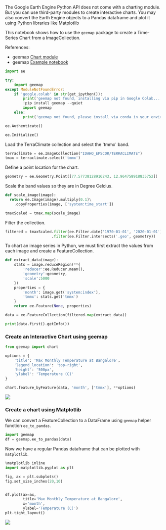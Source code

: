 The Google Earth Engine Python API does not come with a charting module. But you can use third-party modules to create interactive charts. You may also convert the Earth Engine objects to a Pandas dataframe and plot it using Python libraries like Matplotlib

This notebook shows how to use the `geemap` package to create a Time-Series Chart from a ImageCollection.

References:

- geemap [Chart module](https://geemap.org/chart/)
- geemap [Example notebook](https://geemap.org/notebooks/63_charts/)



```python
import ee
```


```python
try:
    import geemap
except ModuleNotFoundError:
    if 'google.colab' in str(get_ipython()):
        print('geemap not found, installing via pip in Google Colab...')
        !pip install geemap --quiet
        import geemap
    else:
        print('geemap not found, please install via conda in your environment')
```


```python
ee.Authenticate()
```


```python
ee.Initialize()
```

Load the TerraClimate collection and select the 'tmmx' band.


```python
terraclimate = ee.ImageCollection("IDAHO_EPSCOR/TERRACLIMATE")
tmax = terraclimate.select('tmmx')
```

Define a point location for the chart.


```python
geometry = ee.Geometry.Point([77.57738128916243, 12.964758918835752])
```

Scale the band values so they are in Degree Celcius.


```python
def scale_image(image):
  return ee.Image(image).multiply(0.1)\
    .copyProperties(image, ['system:time_start'])

tmaxScaled = tmax.map(scale_image)
```

Filter the collection.


```python
filtered = tmaxScaled.filter(ee.Filter.date('1970-01-01', '2020-01-01')) \
                     .filter(ee.Filter.intersects('.geo', geometry))
```

To chart an image series in Python, we must first extract the values from each image and create a FeatureCollection.


```python
def extract_data(image):
    stats = image.reduceRegion(**{ 
        'reducer':ee.Reducer.mean(),
        'geometry':geometry,
        'scale':5000
    })
    properties = {
        'month': image.get('system:index'),
        'tmmx': stats.get('tmmx')
    }
    return ee.Feature(None, properties)

data = ee.FeatureCollection(filtered.map(extract_data))
```


```python
print(data.first().getInfo())
```

### Create an Interactive Chart using geemap


```python
from geemap import chart
```


```python
options = {
    'title': 'Max Monthly Temperature at Bangalore', 
    'legend_location': 'top-right',
    'height': '500px',
    'ylabel': 'Temperature (C)'
}
```


```python
chart.feature_byFeature(data, 'month', ['tmmx'], **options)
```

![](https://courses.spatialthoughts.com/images/end_to_end_gee/geemap_timeseries_chart.png)

### Create a chart using Matplotlib

We can convert a FeatureCollection to a DataFrame using `geemap` helper function `ee_to_pandas`.


```python
import geemap
df = geemap.ee_to_pandas(data)
```

Now we have a regular Pandas dataframe that can be plotted with `matplotlib`.


```python
%matplotlib inline
import matplotlib.pyplot as plt
```


```python
fig, ax = plt.subplots()
fig.set_size_inches(20,10)


df.plot(ax=ax,
        title='Max Monthly Temperature at Bangalore',
        x='month',
        ylabel='Temperature (C)')
plt.tight_layout()
```

![](https://courses.spatialthoughts.com/images/end_to_end_gee/matplotlib_timeseries_chart.png)

